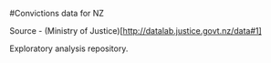 #Convictions data for NZ

Source - (Ministry of Justice)[http://datalab.justice.govt.nz/data#1]

Exploratory analysis repository.
